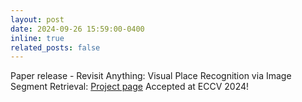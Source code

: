 ```yaml
---
layout: post
date: 2024-09-26 15:59:00-0400
inline: true
related_posts: false
---
```


Paper release - Revisit Anything: Visual Place Recognition via Image Segment Retrieval: [Project page](https://revisit-anything.github.io/) Accepted at ECCV 2024!
